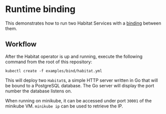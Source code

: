 # Runtime binding

This demonstrates how to run two Habitat Services with a [binding](https://www.habitat.sh/docs/run-packages-binding/) between them.

## Workflow

After the Habitat operator is up and running, execute the following command from the root of this repository:

```
kubectl create -f examples/bind/habitat.yml
```

This will deploy two `Habitat`s, a simple HTTP server written in Go that will be bound to a PostgreSQL database. The Go server will display the port number the database listens on.

When running on minikube, it can be accessed under port `30001` of the minikube VM. `minikube ip` can be used to retrieve the IP.
